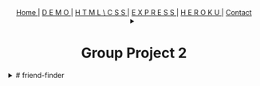 
<div align="center">
  <span> <a href="#top"> Home </a> </span> | 
  <span> <a href="#intro"> D E M O </a> </span> | 
  <span> <a href="#htss"> H T M L \ C S S </a> </span> | 
  <span> <a href="#express"> E X P R E S S </a> </span> | 
  <span> <a href="#heroku"> H E R O K U </a> </span> | 
  <span> <a href="mailto:jason@rogueathletic.com" target="_blank"> Contact </a> </span>
</div>



<details align="center"><summary align="center"><h1>Group Project 2</h1></summary>
  <span><h2>UCSD</h2></span><span><h3>UCSD Full Stack Web Dev Assignment group project 2</h3></span>



<details align="center"><summary align="center"> D E M O </summary><a href="https://www.youtube.com/watch?v=JHurCXqH6KI">
<img src="https://i.imgur.com/cS1UuUW.png" width="80%">
</a></details>

<details align="center"><summary align="center"> S E R V E R . J S </summary><p>The server configuration</p> </details>

<details align="center"><summary align="center"> E X P R E S S . J S </summary>content</details>

<details align="center"><summary align="center"> H E R O K U </summary>content</details>


<details align="center"><summary align="center"> T R A V I S &nbsp; C I </summary>content</details>


<details align="center"><summary align="center"> KA N B A N &nbsp; P R O J E C T &nbsp; M A N A G E R </summary>content</details>

<details align="center"><summary align="center"> C O N T A C T </summary>  <span> <a href="mailto:jason@rogueathletic.com" target="_blank"> Contact </a> </span></details>
</details>


<details><summary>
# friend-finder</summary>
# ucsd-group-project-2
ucsd full stack web group project #2 utilizing, api, handlebars and MySQL

</details>
